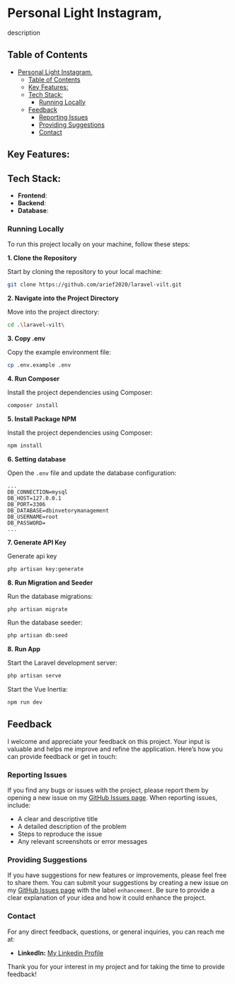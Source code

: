 
# Personal Light Instagram,

description

## Table of Contents
- [Personal Light Instagram,](#personal-light-instagram)
  - [Table of Contents](#table-of-contents)
  - [Key Features:](#key-features)
  - [Tech Stack:](#tech-stack)
    - [Running Locally](#running-locally)
  - [Feedback](#feedback)
    - [Reporting Issues](#reporting-issues)
    - [Providing Suggestions](#providing-suggestions)
    - [Contact](#contact)

## Key Features:


## Tech Stack:
* **Frontend**: 
* **Backend**: 
* **Database**: 

### Running Locally

To run this project locally on your machine, follow these steps:

 **1. Clone the Repository**

Start by cloning the repository to your local machine:

```bash
git clone https://github.com/arief2020/laravel-vilt.git
```

 **2. Navigate into the Project Directory**

Move into the project directory:

```bash
cd .\laravel-vilt\
```

**3. Copy .env**

Copy the example environment file:

```bash
cp .env.example .env
```
**4.  Run Composer**

Install the project dependencies using Composer:

```bash
composer install
```


**5.  Install Package NPM**

Install the project dependencies using Composer:

```bash
npm install
```

**6. Setting database**

Open the `.env` file and update the database configuration:
```env
...
DB_CONNECTION=mysql
DB_HOST=127.0.0.1
DB_PORT=3306
DB_DATABASE=dbinvetorymanagement
DB_USERNAME=root
DB_PASSWORD=
...
```
**7. Generate API Key**

Generate api key
```bash
php artisan key:generate
```
**8. Run Migration and Seeder**

Run the database migrations:
```bash
php artisan migrate
```

Run the database seeder:
```bash
php artisan db:seed
```

**8. Run App**

Start the Laravel development server:
```bash
php artisan serve
```

Start the Vue Inertia:
```bash
npm run dev
```

## Feedback

I welcome and appreciate your feedback on this project. Your input is valuable and helps me improve and refine the application. Here’s how you can provide feedback or get in touch:

### Reporting Issues

If you find any bugs or issues with the project, please report them by opening a new issue on my [GitHub Issues page](https://github.com/your-username/your-repository/issues). When reporting issues, include:

-   A clear and descriptive title
-   A detailed description of the problem
-   Steps to reproduce the issue
-   Any relevant screenshots or error messages

### Providing Suggestions

If you have suggestions for new features or improvements, please feel free to share them. You can submit your suggestions by creating a new issue on my [GitHub Issues page](https://github.com/arief2020/laravel-vilt/issues) with the label `enhancement`. Be sure to provide a clear explanation of your idea and how it could enhance the project.

### Contact

For any direct feedback, questions, or general inquiries, you can reach me at:


-   **LinkedIn:** [My Linkedin Profile](https://www.linkedin.com/in/muhammad-syaifullah-al-arief/)

Thank you for your interest in my project and for taking the time to provide feedback!
